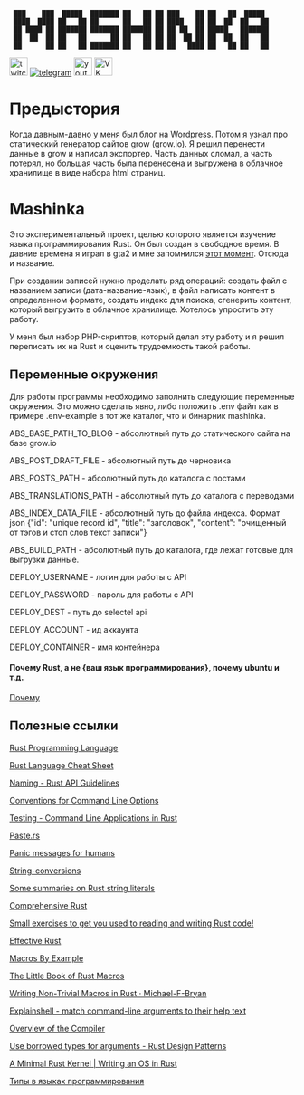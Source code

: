 ```
 ███    ███  █████  ███████ ██   ██ ██ ███    ██ ██   ██  █████  
 ████  ████ ██   ██ ██      ██   ██ ██ ████   ██ ██  ██  ██   ██
 ██ ████ ██ ███████ ███████ ███████ ██ ██ ██  ██ █████   ███████
 ██  ██  ██ ██   ██      ██ ██   ██ ██ ██  ██ ██ ██  ██  ██   ██
 ██      ██ ██   ██ ███████ ██   ██ ██ ██   ████ ██   ██ ██   ██
```                                                             
<a alt="twitch" href="http://twitch.tv/radiopapus"><img src="https://upload.wikimedia.org/wikipedia/commons/3/3a/Twitch_mit_Glitch.png" alt="twitch" height="32"/></a>
[![telegram](https://upload.wikimedia.org/wikipedia/commons/thumb/5/5a/Telegram_2019_simple_logo.svg/32px-Telegram_2019_simple_logo.svg.png)](https://t.me/radiopapus)
<a alt="youtube" href="https://www.youtube.com/@radiopapus"><img src="https://upload.wikimedia.org/wikipedia/commons/9/98/YouTube_Play_Button_Free.png" alt="youtube" height="32"/></a>
<a alt="VK" href="https://vk.com/radiopapus"><img src="https://upload.wikimedia.org/wikipedia/commons/4/47/V_Kontakte_Russian_V.png" alt="VK" height="32"/></a>

# Предыстория
Когда давным-давно у меня был блог на Wordpress. Потом я узнал про статический генератор
сайтов grow (grow.io). Я решил перенести данные в grow и написал экспортер. Часть данных сломал, а часть потерял, 
но большая часть была перенесена и выгружена в облачное хранилище в виде набора html страниц.
  
# Mashinka

Это экспериментальный проект, целью которого является изучение языка программирования Rust.
Он был создан в свободное время. В давние времена я играл в gta2 и мне запомнился [этот момент](https://www.youtube.com/watch?v=poTdkwoPxiI). 
Отсюда и название.

При создании записей нужно проделать ряд операций: создать файл с названием записи
(дата-название-язык), в файл написать контент в определенном формате, создать индекс для поиска,
сгенерить контент, который выгрузить в облачное хранилище. Хотелось упростить эту работу.

У меня был набор PHP-скриптов, который делал эту работу и я решил переписать их на Rust и оценить трудоемкость 
такой работы.

## Переменные окружения

Для работы программы необходимо заполнить следующие переменные окружения. Это можно 
сделать явно, либо положить .env файл как в примере .env-example в тот же каталог, что 
и бинарник mashinka.

ABS_BASE_PATH_TO_BLOG - абсолютный путь до статического сайта на базе grow.io

ABS_POST_DRAFT_FILE - абсолютный путь до черновика

ABS_POSTS_PATH - абсолютный путь до каталога с постами

ABS_TRANSLATIONS_PATH - абсолютный путь до каталога с переводами

ABS_INDEX_DATA_FILE - абсолютный путь до файла индекса. Формат json {"id": "unique record id", "title": "заголовок", "content": "очищенный от тэгов и стоп слов текст записи"} 

ABS_BUILD_PATH - абсолютный путь до каталога, где лежат готовые для выгрузки данные.

DEPLOY_USERNAME - логин для работы с API

DEPLOY_PASSWORD - пароль для работы с API

DEPLOY_DEST - путь до selectel api

DEPLOY_ACCOUNT - ид аккаунта

DEPLOY_CONTAINER - имя контейнера

#### Почему Rust, а не {ваш язык программирования}, почему ubuntu и т.д.
[Почему](https://www.youtube.com/watch?v=vC3jnJy_Ids&t=59s)

## Полезные ссылки
[Rust Programming Language](https://doc.rust-lang.org/book)

[Rust Language Cheat Sheet](https://cheats.rs/)

[Naming - Rust API Guidelines](https://rust-lang.github.io/api-guidelines/naming.html)

[Conventions for Command Line Options](https://nullprogram.com/blog/2020/08/01/)

[Testing - Command Line Applications in Rust](https://rust-cli.github.io/book/tutorial/testing.html)

[Paste.rs](https://paste.rs/web)

[Panic messages for humans](https://github.com/rust-cli/human-panic)

[String-conversions](https://profpatsch.de/notes/rust-string-conversions)

[Some summaries on Rust string literals](https://www.sobyte.net/post/2022-07/rust-string/)

[Comprehensive Rust](https://google.github.io/comprehensive-rust/welcome-day-1.html)

[Small exercises to get you used to reading and writing Rust code!](https://github.com/rust-lang/rustlings)

[Effective Rust](https://www.lurklurk.org/effective-rust/iterators.html)

[Macros By Example](https://doc.rust-lang.org/reference/macros-by-example.html)

[The Little Book of Rust Macros](https://veykril.github.io/tlborm/)

[Writing Non-Trivial Macros in Rust · Michael-F-Bryan](https://adventures.michaelfbryan.com/posts/non-trivial-macros/)

[Explainshell - match command-line arguments to their help text](https://explainshell.com/)

[Overview of the Compiler](https://rustc-dev-guide.rust-lang.org/overview.html)

[Use borrowed types for arguments - Rust Design Patterns](https://rust-unofficial.github.io/patterns/idioms/coercion-arguments.html)

[A Minimal Rust Kernel | Writing an OS in Rust](https://os.phil-opp.com/minimal-rust-kernel/)

[Типы в языках программирования](http://prog.tversu.ru/library/tapl.pdf)
